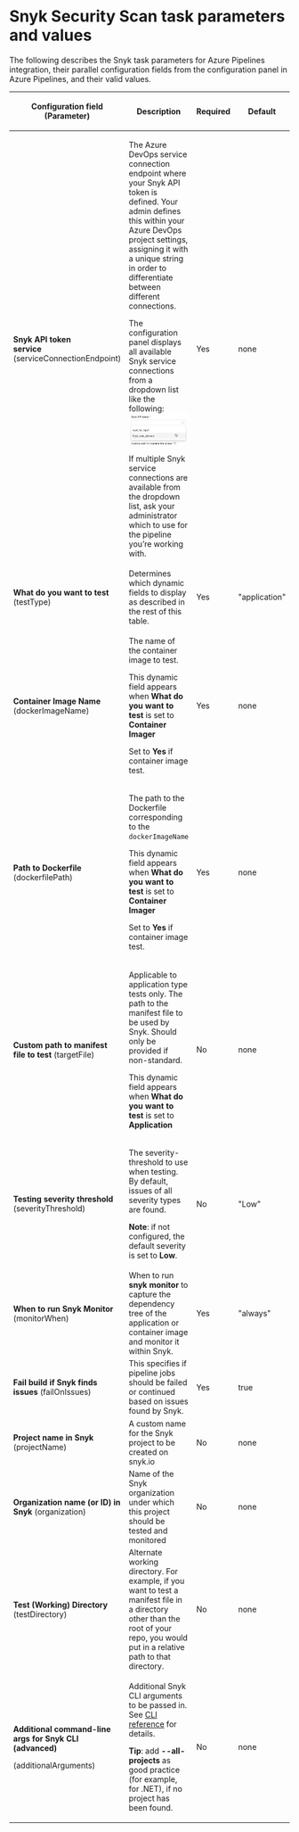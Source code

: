 # Snyk Security Scan task parameters and values

The following describes the Snyk task parameters for Azure Pipelines integration, their parallel configuration fields from the configuration panel in Azure Pipelines, and their valid values.

| <p><strong>Configuration field</strong><br>(Parameter)</p>                                               | **Description**                                                                                                                                                                                                                                                                                                                                                                                                                                                                                                                                                                                                                                  | **Required** | **Default**   | **Type**                                                                          |
| -------------------------------------------------------------------------------------------------------- | ------------------------------------------------------------------------------------------------------------------------------------------------------------------------------------------------------------------------------------------------------------------------------------------------------------------------------------------------------------------------------------------------------------------------------------------------------------------------------------------------------------------------------------------------------------------------------------------------------------------------------------------------ | ------------ | ------------- | --------------------------------------------------------------------------------- |
| <p><strong>Snyk API token</strong><br><strong>service</strong><br>(serviceConnectionEndpoint)<br></p>    | <p>The Azure DevOps service connection endpoint where your Snyk API token is defined. Your admin defines this within your Azure DevOps project settings, assigning it with a unique string in order to differentiate between different connections.</p><p>The configuration panel displays all available Snyk service connections from a dropdown list like the following: <img src="../../../.gitbook/assets/uuid-9c6a12b4-2c03-2248-ad0e-c7437a35e142-en.png" alt="image3.png"></p><p>If multiple Snyk service connections are available from the dropdown list, ask your administrator which to use for the pipeline you’re working with.</p> | Yes          | none          | String / Azure Service Connection Endpoint of type SnykAuth / Snyk Authentication |
| <p><strong>What do you want to test</strong> (testType)<br></p>                                          | Determines which dynamic fields to display as described in the rest of this table.                                                                                                                                                                                                                                                                                                                                                                                                                                                                                                                                                               | Yes          | "application" | string: "app" or "container"                                                      |
| **Container Image Name** (dockerImageName)                                                               | <p>The name of the container image to test.</p><p>This dynamic field appears when <strong>What do you want to test</strong> is set to <strong>Container Imager</strong></p><p>Set to <strong>Yes</strong> if container image test.</p>                                                                                                                                                                                                                                                                                                                                                                                                           | Yes          | none          | string                                                                            |
| **Path to Dockerfile** (dockerfilePath)                                                                  | <p>The path to the Dockerfile corresponding to the <code>dockerImageName</code></p><p>This dynamic field appears when <strong>What do you want to test</strong> is set to <strong>Container Imager</strong><br></p><p>Set to <strong>Yes</strong> if container image test.</p>                                                                                                                                                                                                                                                                                                                                                                   | Yes          | none          | string                                                                            |
| **Custom path to manifest file to test** (targetFile)                                                    | <p>Applicable to application type tests only. The path to the manifest file to be used by Snyk. Should only be provided if non-standard.</p><p>This dynamic field appears when <strong>What do you want to test</strong> is set to <strong>Application</strong></p>                                                                                                                                                                                                                                                                                                                                                                              | No           | none          | string                                                                            |
| **Testing severity threshold** (severityThreshold)                                                       | <p>The severity-threshold to use when testing. By default, issues of all severity types are found.</p><p><strong>Note</strong>: if not configured, the default severity is set to <strong>Low</strong>.</p>                                                                                                                                                                                                                                                                                                                                                                                                                                      | No           | "Low"         | string: "low" or "medium" or "high"                                               |
| **When to run Snyk Monitor** (monitorWhen)                                                               | When to run **snyk monitor** to capture the dependency tree of the application or container image and monitor it within Snyk.                                                                                                                                                                                                                                                                                                                                                                                                                                                                                                                    | Yes          | "always"      | string: "always", "onIssuesFound", or "never"                                     |
| **Fail build if Snyk finds issues** (failOnIssues)                                                       | This specifies if pipeline jobs should be failed or continued based on issues found by Snyk.                                                                                                                                                                                                                                                                                                                                                                                                                                                                                                                                                     | Yes          | true          | boolean                                                                           |
| **Project name in Snyk** (projectName)                                                                   | A custom name for the Snyk project to be created on snyk.io                                                                                                                                                                                                                                                                                                                                                                                                                                                                                                                                                                                      | No           | none          | string                                                                            |
| **Organization name (or ID) in Snyk** (organization)                                                     | Name of the Snyk organization under which this project should be tested and monitored                                                                                                                                                                                                                                                                                                                                                                                                                                                                                                                                                            | No           | none          | string                                                                            |
| **Test (Working) Directory** (testDirectory)                                                             | Alternate working directory. For example, if you want to test a manifest file in a directory other than the root of your repo, you would put in a relative path to that directory.                                                                                                                                                                                                                                                                                                                                                                                                                                                               | No           | none          | string                                                                            |
| <p><strong>Additional command-line args for Snyk CLI (advanced)</strong></p><p>(additionalArguments)</p> | <p>Additional Snyk CLI arguments to be passed in. See <a href="https://docs.snyk.io/snyk-cli/guides-for-our-cli/cli-reference">CLI reference</a> for details.</p><p><strong>Tip</strong>: add <strong>--all-projects</strong> as good practice (for example, for .NET), if no project has been found.</p>                                                                                                                                                                                                                                                                                                                                        | No           | none          | string                                                                            |
